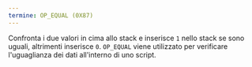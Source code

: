 ```yaml
---
termine: OP_EQUAL (0X87)
---
```


Confronta i due valori in cima allo stack e inserisce `1` nello stack se sono uguali, altrimenti inserisce `0`. `OP_EQUAL` viene utilizzato per verificare l'uguaglianza dei dati all'interno di uno script.